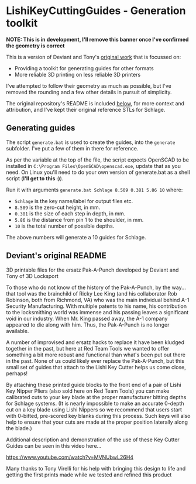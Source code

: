 # LishiKeyCuttingGuides - Generation toolkit

**NOTE: This is in development, I'll remove this banner once I've confirmed the geometry is correct**

This is a version of Deviant and Tony's [original
work](https://github.com/deviantollam/LishiKeyCuttingGuides) that is focussed
on:

 - Providing a toolkit for generating guides for other formats
 - More reliable 3D printing on less reliable 3D printers

I've attempted to follow their geometry as much as possible, but I've removed
the rounding and a few other details in pursuit of simplicity.

The original repository's README is included
[below](#deviants-original-readme), for more context and attribution, and I've
kept their original reference STLs for Schlage.

## Generating guides

The script `generate.bat` is used to create the guides, into the `generate`
subfolder. I've put a few of them in there for reference.

As per the variable at the top of the file, the script expects OpenSCAD to be
installed in `C:\Program Files\OpenSCAD\openscad.exe`, update that as you
need. On Linux you'll need to do your own version of generate.bat as a shell
script (**I'll get to this :)**).

Run it with arguments `generate.bat Schlage 8.509 0.381 5.86 10` where:

 - `Schlage` is the key name/label for output files etc.
 - `8.509` is the zero-cut height, in mm.
 - `0.381` is the size of each step in depth, in mm.
 - `5.86` is the distance from pin 1 to the shoulder, in mm.
 - `10` is the total number of possible depths.

The above numbers will generate a 10 guides for Schlage.

## Deviant's original README

3D printable files for the ersatz Pak-A-Punch developed by Deviant and Tony of 3D Locksport

To those who do not know of the history of the Pak-A-Punch, by the way... that tool was the brainchild of Ricky Lee King (and his collaborator Rob Robinson, both from Richmond, VA) who was the main individual behind A-1 Security Manufacturing.  With multiple patents to his name, his contribution to the locksmithing world was immense and his passing leaves a significant void in our industry.  When Mr. King passed away, the A-1 company appeared to die along with him.  Thus, the Pak-A-Punch is no longer available.

A number of improvised and ersatz hacks to replace it have been kludged together in the past, but here at Red Team Tools we wanted to offer something a bit more robust and functional than what's been put out there in the past.  None of us could likely ever replace the Pak-A-Punch, but this small set of guides that attach to the Lishi Key Cutter helps us come close, perhaps!

By attaching these printed guide blocks to the front end of a pair of Lishi Key Nipper Pliers (also sold here on Red Team Tools) you can make calibrated cuts to your key blade at the proper manufacturer bitting depths for Schlage systems.  (It is nearly impossible to make an accurate 0-depth cut on a key blade using Lishi Nippers so we recommend that users start with 0-bitted, pre-scored key blanks during this process.  Such keys will also help to ensure that your cuts are made at the proper position laterally along the blade.)

Additional description and demonstration of the use of these Key Cutter Guides can be seen in this video here...

 https://www.youtube.com/watch?v=MVNUbwL26H4

Many thanks to Tony Virelli for his help with bringing this design to life and getting the first prints made while we tested and refined this product

